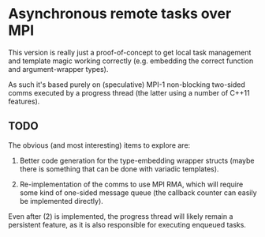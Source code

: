 # Asynchronous remote tasks over MPI

This version is really just a proof-of-concept to get local task management
and template magic working correctly (e.g. embedding the correct function
and argument-wrapper types).

As such it's based purely on (speculative) MPI-1 non-blocking two-sided
comms executed by a progress thread (the latter using a number of C++11
features).

## TODO

The obvious (and most interesting) items to explore are:

1. Better code generation for the type-embedding wrapper structs (maybe there
   is something that can be done with variadic templates).

2. Re-implementation of the comms to use MPI RMA, which will require some
   kind of one-sided message queue (the callback counter can easily be
   implemented directly).

Even after (2) is implemented, the progress thread will likely remain a
persistent feature, as it is also responsible for executing enqueued tasks.

